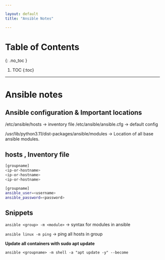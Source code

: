 ```yaml
---

layout: default
title: "Ansible Notes"

---
```


# Table of Contents 
{: .no_toc }

1. TOC 
{:toc}

---


# Ansible notes 

## Ansible configuration & Important locations 

/etc/ansible/hosts -> inventory file 
/etc/ansible/ansible.cfg -> default config 

/usr/lib/python3.11/dist-packages/ansible/modules -> Location of all base ansible modules. 

## hosts , Inventory file 

```bash
[groupname]
<ip-or-hostname> 
<ip-or-hostname> 
<ip-or-hostname> 

[groupname]
ansible_user=<username>
ansible_password=<password> 

```

## Snippets 

`ansible <group> -m <module>` -> syntax for modules in ansible 

`ansible linux -m ping` -> ping all hosts in group 

**Update all containers with sudo apt update**

`ansible <groupname> -m shell -a "apt update -y" --become `
